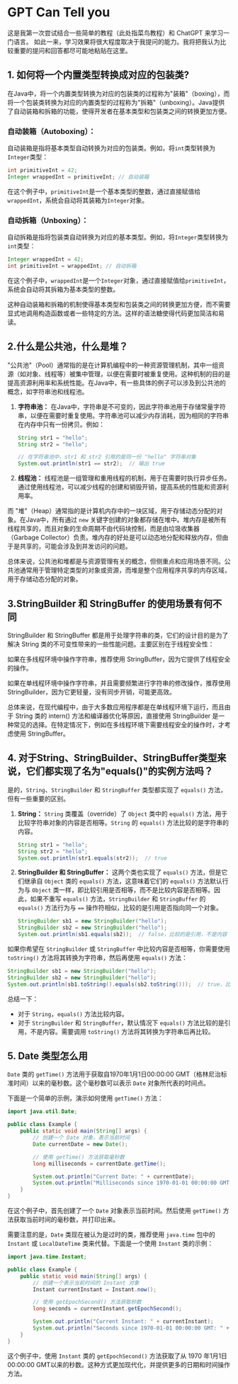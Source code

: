 # GPT Can Tell you
这是我第一次尝试结合一些简单的教程（此处指菜鸟教程）和 ChatGPT 来学习一门语言。
如此一来，学习效果将很大程度取决于我提问的能力。我将把我认为比较重要的提问和回答都尽可能地粘贴在这里。

## 1. 如何将一个内置类型转换成对应的包装类?
在Java中，将一个内置类型转换为对应的包装类的过程称为"装箱"（boxing），而将一个包装类转换为对应的内置类型的过程称为"拆箱"（unboxing）。Java提供了自动装箱和拆箱的功能，使得开发者在基本类型和包装类之间的转换更加方便。

### 自动装箱（Autoboxing）：

自动装箱是指将基本类型自动转换为对应的包装类。例如，将`int`类型转换为`Integer`类型：

```java
int primitiveInt = 42;
Integer wrappedInt = primitiveInt; // 自动装箱
```

在这个例子中，`primitiveInt`是一个基本类型的整数，通过直接赋值给`wrappedInt`，系统会自动将其装箱为`Integer`对象。

### 自动拆箱（Unboxing）：

自动拆箱是指将包装类自动转换为对应的基本类型。例如，将`Integer`类型转换为`int`类型：

```java
Integer wrappedInt = 42;
int primitiveInt = wrappedInt; // 自动拆箱
```

在这个例子中，`wrappedInt`是一个`Integer`对象，通过直接赋值给`primitiveInt`，系统会自动将其拆箱为基本类型的整数。

这种自动装箱和拆箱的机制使得基本类型和包装类之间的转换更加方便，而不需要显式地调用构造函数或者一些特定的方法。这样的语法糖使得代码更加简洁和易读。

## 2.什么是公共池，什么是堆？
"公共池"（Pool）通常指的是在计算机编程中的一种资源管理机制，其中一组资源（如对象、线程等）被集中管理，以便在需要时被重复使用。这种机制的目的是提高资源利用率和系统性能。在Java中，有一些具体的例子可以涉及到公共池的概念，如字符串池和线程池。

1. **字符串池：** 在Java中，字符串是不可变的，因此字符串池用于存储常量字符串，以便在需要时重复使用。字符串池可以减少内存消耗，因为相同的字符串在内存中只有一份拷贝。例如：

    ```java
    String str1 = "hello";
    String str2 = "hello";
    
    // 在字符串池中，str1 和 str2 引用的是同一份 "hello" 字符串对象
    System.out.println(str1 == str2);  // 输出 true
    ```

2. **线程池：** 线程池是一组管理和重用线程的机制，用于在需要时执行异步任务。通过使用线程池，可以减少线程的创建和销毁开销，提高系统的性能和资源利用率。

而 "堆"（Heap）通常指的是计算机内存中的一块区域，用于存储动态分配的对象。在Java中，所有通过 `new` 关键字创建的对象都存储在堆中。堆内存是被所有线程共享的，而且对象的生命周期不由代码块控制，而是由垃圾收集器（Garbage Collector）负责。堆内存的好处是可以动态地分配和释放内存，但由于是共享的，可能会涉及到并发访问的问题。

总体来说，公共池和堆都是与资源管理有关的概念，但侧重点和应用场景不同。公共池通常用于管理特定类型的对象或资源，而堆是整个应用程序共享的内存区域，用于存储动态分配的对象。

## 3.StringBuilder 和 StringBuffer 的使用场景有何不同
StringBuilder 和 StringBuffer 都是用于处理字符串的类，它们的设计目的是为了解决 String 类的不可变性带来的一些性能问题。主要区别在于线程安全性：

如果在多线程环境中操作字符串，推荐使用 StringBuffer，因为它提供了线程安全的操作。

如果在单线程环境中操作字符串，并且需要频繁进行字符串的修改操作，推荐使用 StringBuilder，因为它更轻量，没有同步开销，可能更高效。

总体来说，在现代编程中，由于大多数应用程序都是在单线程环境下运行，而且由于 String 类的 intern() 方法和编译器优化等原因，直接使用 StringBuilder 是一种常见的选择。在特定情况下，例如在多线程环境下需要线程安全的操作时，才考虑使用 StringBuffer。

## 4. 对于String、StringBuilder、StringBuffer类型来说，它们都实现了名为"equals()"的实例方法吗？
是的，`String`、`StringBuilder` 和 `StringBuffer` 类型都实现了 `equals()` 方法，但有一些重要的区别。

1. **String：** `String` 类覆盖（override）了 `Object` 类中的 `equals()` 方法，用于比较字符串对象的内容是否相等。`String` 的 `equals()` 方法比较的是字符串的内容。

    ```java
    String str1 = "hello";
    String str2 = "hello";
    System.out.println(str1.equals(str2));  // true
    ```

2. **StringBuilder 和 StringBuffer：** 这两个类也实现了 `equals()` 方法，但是它们继承自 `Object` 类的 `equals()` 方法，这意味着它们的 `equals()` 方法默认行为与 `Object` 类一样，即比较引用是否相等，而不是比较内容是否相等。因此，如果不重写 `equals()` 方法，`StringBuilder` 和 `StringBuffer` 的 `equals()` 方法行为与 `==` 操作符相似，比较的是引用是否指向同一个对象。

    ```java
    StringBuilder sb1 = new StringBuilder("hello");
    StringBuilder sb2 = new StringBuilder("hello");
    System.out.println(sb1.equals(sb2));  // false，比较的是引用，不是内容
    ```

如果你希望在 `StringBuilder` 或 `StringBuffer` 中比较内容是否相等，你需要使用 `toString()` 方法将其转换为字符串，然后再使用 `equals()` 方法：

```java
StringBuilder sb1 = new StringBuilder("hello");
StringBuilder sb2 = new StringBuilder("hello");
System.out.println(sb1.toString().equals(sb2.toString()));  // true，比较内容
```

总结一下：

- 对于 `String`，`equals()` 方法比较内容。
- 对于 `StringBuilder` 和 `StringBuffer`，默认情况下 `equals()` 方法比较的是引用，不是内容。需要调用 `toString()` 方法将其转换为字符串后再比较。

## 5. Date 类型怎么用
`Date` 类的 `getTime()` 方法用于获取自1970年1月1日00:00:00 GMT（格林尼治标准时间）以来的毫秒数。这个毫秒数可以表示 `Date` 对象所代表的时间点。

下面是一个简单的示例，演示如何使用 `getTime()` 方法：

```java
import java.util.Date;

public class Example {
    public static void main(String[] args) {
        // 创建一个 Date 对象，表示当前时间
        Date currentDate = new Date();

        // 使用 getTime() 方法获取毫秒数
        long milliseconds = currentDate.getTime();

        System.out.println("Current Date: " + currentDate);
        System.out.println("Milliseconds since 1970-01-01 00:00:00 GMT: " + milliseconds);
    }
}
```

在这个例子中，首先创建了一个 `Date` 对象表示当前时间。然后使用 `getTime()` 方法获取当前时间的毫秒数，并打印出来。

需要注意的是，`Date` 类现在被认为是过时的类，推荐使用 `java.time` 包中的 `Instant` 或 `LocalDateTime` 类来代替。下面是一个使用 `Instant` 类的示例：

```java
import java.time.Instant;

public class Example {
    public static void main(String[] args) {
        // 创建一个表示当前时间的 Instant 对象
        Instant currentInstant = Instant.now();

        // 使用 getEpochSecond() 方法获取秒数
        long seconds = currentInstant.getEpochSecond();

        System.out.println("Current Instant: " + currentInstant);
        System.out.println("Seconds since 1970-01-01 00:00:00 GMT: " + seconds);
    }
}
```
这个例子中，使用 `Instant` 类的 `getEpochSecond()` 方法获取了从 1970 年1月1日00:00:00 GMT以来的秒数。这种方式更加现代化，并提供更多的日期和时间操作方法。